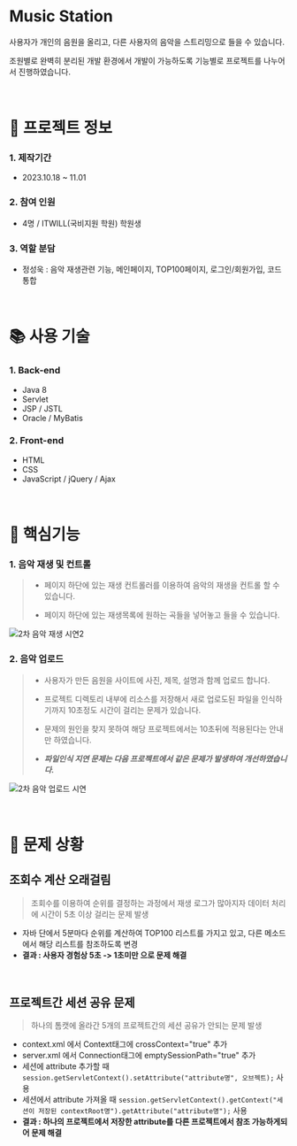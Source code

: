 # Music Station

사용자가 개인의 음원을 올리고, 다른 사용자의 음악을 스트리밍으로 들을 수 있습니다.

조원별로 완벽히 분리된 개발 환경에서 개발이 가능하도록 기능별로 프로젝트를 나누어서 진행하였습니다.

<br />

# 📃 프로젝트 정보

### 1. 제작기간

- 2023.10.18 ~ 11.01

### 2. 참여 인원

- 4명 / ITWILL(국비지원 학원) 학원생

### 3. 역할 분담

- 정성욱 : 음악 재생관련 기능, 메인페이지, TOP100페이지, 로그인/회원가입, 코드 통합

<br />

# 📚 사용 기술

### 1. Back-end

 - Java 8
 - Servlet
 - JSP / JSTL
 - Oracle / MyBatis

### 2. Front-end

 - HTML
 - CSS
 - JavaScript / jQuery / Ajax

<br />

# 🔑 핵심기능

### 1. 음악 재생 및 컨트롤

> - 페이지 하단에 있는 재생 컨트롤러를 이용하여 음악의 재생을 컨트롤 할 수 있습니다.
> 
> - 페이지 하단에 있는 재생목록에 원하는 곡들을 넣어놓고 들을 수 있습니다.

![2차 음악 재생 시연2](https://github.com/jsw4795/Music_Station/assets/33516979/c582ed9a-645e-4862-8765-95b92df4e0a8)

### 2. 음악 업로드

> - 사용자가 만든 음원을 사이트에 사진, 제목, 설명과 함께 업로드 합니다.
>
> - 프로젝트 디렉토리 내부에 리소스를 저장해서 새로 업로도된 파일을 인식하기까지 10초정도 시간이 걸리는 문제가 있습니다.
> - 문제의 원인을 찾지 못하여 해당 프로젝트에서는 10초뒤에 적용된다는 안내만 하였습니다.
> - ***파일인식 지연 문제는 다음 프로젝트에서 같은 문제가 발생하여 개선하였습니다.***


![2차 음악 업로드 시연](https://github.com/jsw4795/Music_Station/assets/33516979/9c88d773-7ae7-4021-ba88-d6ee1ddd7bd3)

<br />

# 🚨 문제 상황
## 조회수 계산 오래걸림
> 조회수를 이용하여 순위를 결정하는 과정에서 재생 로그가 많아지자 데이터 처리에 시간이 5초 이상 걸리는 문제 발생
- 자바 단에서 5분마다 순위를 계산하여 TOP100 리스트를 가지고 있고, 다른 메소드에서 해당 리스트를 참조하도록 변경
- **결과 : 사용자 경험상 5초 -> 1초미만 으로 문제 해결**
<br />

## 프로젝트간 세션 공유 문제
> 하나의 톰캣에 올라간 5개의 프로젝트간의 세션 공유가 안되는 문제 발생
- context.xml 에서 Context태그에 crossContext="true" 추가
- server.xml 에서 Connection태그에 emptySessionPath="true" 추가
- 세션에 attribute 추가할 때 `session.getServletContext().setAttribute("attribute명", 오브젝트);` 사용
- 세션에서 attribute 가져올 때 `session.getServletContext().getContext("세션이 저장된 contextRoot명").getAttribute("attribute명");` 사용
- **결과 : 하나의 프로젝트에서 저장한 attribute를 다른 프로젝트에서 참조 가능하게되어 문제 해결**
